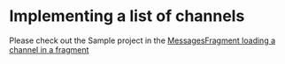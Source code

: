 # Implementing a list of channels

Please check out the Sample project in the [MessagesFragment loading a channel in a fragment](../sample/CloseChannelSample/app/src/main/java/com/thecloseapp/closechannelsample/ui/messages/MessagesFragment.kt)
